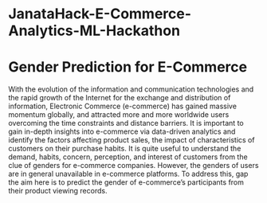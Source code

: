 # JanataHack-E-Commerce-Analytics-ML-Hackathon
# Gender Prediction for E-Commerce
With the evolution of the information and communication technologies and the rapid growth of the Internet for the exchange and distribution of information, Electronic Commerce (e-commerce) has gained massive momentum globally, and attracted more and more worldwide users overcoming the time constraints and distance barriers.
It is important to gain in-depth insights into e-commerce via data-driven analytics and identify the factors affecting product sales, the impact of characteristics of customers on their purchase habits.
It is quite useful to understand the demand, habits, concern, perception, and interest of customers from the clue of genders for e-commerce companies. 
However, the genders of users are in general unavailable in e-commerce platforms. To address this, gap the aim here is to predict the gender of e-commerce’s participants from their product viewing records.

